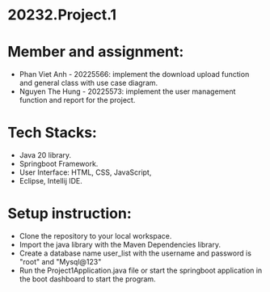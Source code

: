 # 20232.Project.1

# Member and assignment:
- Phan Viet Anh - 20225566: implement the download upload function and general class with use case diagram.
- Nguyen The Hung - 20225573: implement the user management function and report for the project.

# Tech Stacks:
- Java 20 library.
- Springboot Framework.
- User Interface: HTML, CSS, JavaScript,
- Eclipse, Intellij IDE.

# Setup instruction:
- Clone the repository to your local workspace.
- Import the java library with the Maven Dependencies library.
- Create a database name user_list with the username and password is "root" and "Mysql@123"
- Run the Project1Application.java file or start the springboot application in the boot dashboard to start the program.


